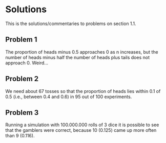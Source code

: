 Solutions
=========

This is the solutions/commentaries to problems on section 1.1.

Problem 1
---------

The proportion of heads minus 0.5 approaches 0 as n increases, but the number
of heads minus half the number of heads plus tails does not approach 0.  Weird...

Problem 2
---------

We need about 67 tosses so that the proportion of heads lies within 0.1 of
0.5 (i.e., between 0.4 and 0.6) in 95 out of 100 experiments.

Problem 3
---------

Running a simulation with 100.000.000 rolls of 3 dice it is possible to see
that the gamblers were correct, because 10 (0.125) came up more often than
9 (0.116).
